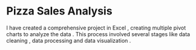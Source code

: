 # Pizza Sales Analysis 
I have created a comprehensive  project in Excel , creating multiple pivot charts to analyze the data . This process involved several stages like data cleaning , data processing and data visualization .
